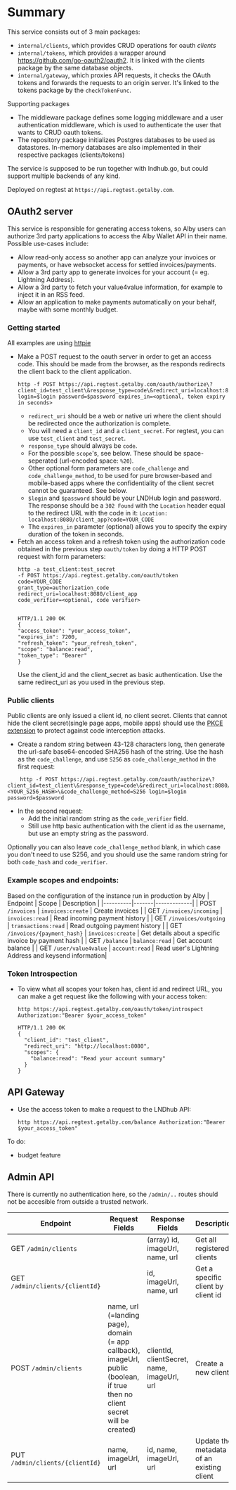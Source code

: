 # Summary
This service consists out of 3 main packages:

- `internal/clients`, which provides CRUD operations for oauth _clients_
- `internal/tokens`, which provides a wrapper around https://github.com/go-oauth2/oauth2. It is linked with the clients package by the same database objects.
- `internal/gateway`, which proxies API requests, it checks the OAuth tokens and forwards the requests to an origin server. It's linked to the tokens package by the `checkTokenFunc`.

Supporting packages

- The middleware package defines some logging middleware and a user authentication middleware, which is used to authenticate the user that wants to CRUD oauth tokens.
- The repository package initializes Postgres databases to be used as datastores. In-memory databases are also implemented in their respective packages (clients/tokens)

The service is supposed to be run together with lndhub.go, but could support multiple backends of any kind.

Deployed on regtest at `https://api.regtest.getalby.com`.
## OAuth2 server
This service is responsible for generating access tokens, so Alby users can authorize 3rd party applications
to access the Alby Wallet API in their name. Possible use-cases include:

- Allow read-only access so another app can analyze your invoices or payments, or have websocket access for settled invoices/payments.
- Allow a 3rd party app to generate invoices for your account (= eg. Lightning Address).
- Allow a 3rd party to fetch your value4value information, for example to inject it in an RSS feed.
- Allow an application to make payments automatically on your behalf, maybe with some monthly budget.

### Getting started
All examples are using [httpie](https://httpie.io)
- Make a POST request to the oauth server in order to get an access code. This should be made from the browser, as the responds redirects the client back to the client application.
	```
	http -f POST https://api.regtest.getalby.com/oauth/authorize\?client_id=test_client\&response_type=code\&redirect_uri=localhost:8080/client_app\&scope\=balance:read login=$login password=$password expires_in=<optional, token expiry in seconds>
	```
	- `redirect_uri` should be a web or native uri where the client should be redirected once the authorization is complete.
	- You will need a `client_id` and a `client_secret`. For regtest, you can use `test_client` and `test_secret`.
	- `response_type` should always be `code`.
	- For the possible `scope`'s, see below. These should be space-seperated (url-encoded space: `%20`).
	- Other optional form parameters are `code_challenge` and `code_challenge_method`, to be used for pure browser-based and mobile-based apps where the confidentiality of the client secret cannot be guaranteed. See below.
	- `$login` and `$password` should be your LNDHub login and password.
  The response should be a `302 Found` with the `Location` header equal to the redirect URL with the code in it:
	`Location: localhost:8080/client_app?code=YOUR_CODE`
  - The `expires_in` parameter (optional) allows you to specify the expiry duration of the token in seconds.
- Fetch an access token and a refresh token using the authorization code obtained in the previous step `oauth/token` by doing a HTTP POST request with form parameters:
	```
	http -a test_client:test_secret 
	-f POST https://api.regtest.getalby.com/oauth/token
	code=YOUR_CODE
	grant_type=authorization_code
	redirect_uri=localhost:8080/client_app
	code_verifier=<optional, code verifier>


	HTTP/1.1 200 OK
	{
    "access_token": "your_access_token",
    "expires_in": 7200,
    "refresh_token": "your_refresh_token",
    "scope": "balance:read",
    "token_type": "Bearer"
	}
	```
	Use the client_id and the client_secret as basic authentication. Use the same redirect_uri as you used in the previous step.
### Public clients
Public clients are only issued a client id, no client secret. Clients that cannot hide the client secret(single page apps, mobile apps) should use the [PKCE extension](https://aaronparecki.com/oauth-2-simplified/#single-page-apps) to protect against code interception attacks.

- Create a random string between 43-128 characters long, then generate the url-safe base64-encoded SHA256 hash of the string. Use the hash as the `code_challenge`, and use `S256` as `code_challenge_method` in the first request:

```
	http -f POST https://api.regtest.getalby.com/oauth/authorize\?client_id=test_client\&response_type=code\&redirect_uri=localhost:8080/client_app\&scope\=balance:read\&code_challenge=<YOUR_S256_HASH>\&code_challenge_method=S256 login=$login password=$password
```
- In the second request:
	- Add the initial random string as the `code_verifier` field.
	- Still use http basic authentication with the client id as the username, but use an empty string as the password.

Optionally you can also leave `code_challenge_method` blank, in which case you don't need to use S256, and you should use the same random string for both `code_hash` and `code_verifier`.

### Example scopes and endpoints:
Based on the configuration of the instance run in production by Alby
| Endpoint | Scope | Description |
|----------|-------|-------------|
| POST `/invoices`  | `invoices:create`  | Create invoices |
| GET `/invoices/incoming`  | `invoices:read`  | Read incoming payment history |
| GET `/invoices/outgoing`  | `transactions:read`  | Read outgoing payment history |
| GET `/invoices/{payment_hash}`  | `invoices:create`  | Get details about a specific invoice by payment hash |
| GET `/balance`  | `balance:read`  | Get account balance |
| GET `/user/value4value`  | `account:read`  | Read user's Lightning Address and keysend information|

### Token Introspection
- To view what all scopes your token has, client id and redirect URL, you can make a get request like the following with your access token:
  ```
  http https://api.regtest.getalby.com/oauth/token/introspect Authorization:"Bearer $your_access_token"

  HTTP/1.1 200 OK
  {
    "client_id": "test_client",
    "redirect_uri": "http://localhost:8080",
    "scopes": {
      "balance:read": "Read your account summary"
    }
  }
  ```

## API Gateway
- Use the access token to make a request to the LNDhub API:
	```
	http https://api.regtest.getalby.com/balance Authorization:"Bearer $your_access_token"
	```

To do:
- budget feature

## Admin API
There is currently no authentication here, so the `/admin/..` routes should not be accesible from outside a trusted network.

| Endpoint | Request Fields | Response Fields | Description |
|----------|-----------------|-------|-------------|
| GET `/admin/clients`  | |(array) id, imageUrl, name, url  | Get all registered clients |
| GET `/admin/clients/{clientId}`  | |id, imageUrl, name, url | Get a specific client by client id|
| POST `/admin/clients`  | name, url (=landing page), domain (= app callback), imageUrl, public (boolean, if true then no client secret will be created) | clientId, clientSecret, name, imageUrl, url | Create a new client|
| PUT `/admin/clients/{clientId}`  |name, imageUrl, url |id, name, imageUrl, url  | Update the metadata of an existing client|